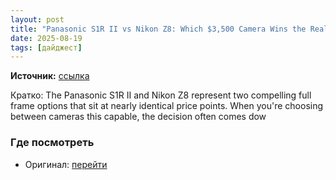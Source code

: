 ```yaml
---
layout: post
title: "Panasonic S1R II vs Nikon Z8: Which $3,500 Camera Wins the Real-World Test?"
date: 2025-08-19
tags: [дайджест]
---
```


**Источник:** [ссылка](https://fstoppers.com/reviews/panasonic-s1r-ii-vs-nikon-z8-which-3500-camera-wins-real-world-test-707923?utm_source=FS_RSS&utm_medium=RSS&utm_campaign=Main_RSS)

Кратко: The Panasonic S1R II and Nikon Z8 represent two compelling full frame options that sit at nearly identical price points. When you're choosing between cameras this capable, the decision often comes dow

### Где посмотреть
- Оригинал: [перейти]({link})
